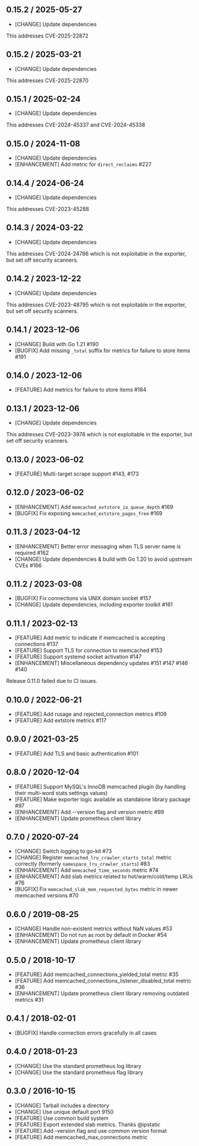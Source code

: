 ## 0.15.2 / 2025-05-27

* [CHANGE] Update dependencies

This addresses CVE-2025-22872

## 0.15.2 / 2025-03-21

* [CHANGE] Update dependencies

This addresses CVE-2025-22870

## 0.15.1 / 2025-02-24

* [CHANGE] Update dependencies

This addresses CVE-2024-45337 and CVE-2024-45338

## 0.15.0 / 2024-11-08

* [CHANGE] Update dependencies
* [ENHANCEMENT] Add metric for `direct_reclaims` #227

## 0.14.4 / 2024-06-24

* [CHANGE] Update dependencies

This addresses CVE-2023-45288

## 0.14.3 / 2024-03-22

* [CHANGE] Update dependencies

This addresses CVE-2024-24786 which is not exploitable in the exporter, but set off security scanners.

## 0.14.2 / 2023-12-22

* [CHANGE] Update dependencies

This addresses CVE-2023-48795 which is not exploitable in the exporter, but set off security scanners.

## 0.14.1 / 2023-12-06

* [CHANGE] Build with Go 1.21 #190
* [BUGFIX] Add missing `_total` suffix for metrics for failure to store items #191

## 0.14.0 / 2023-12-06

* [FEATURE] Add metrics for failure to store items #184

## 0.13.1 / 2023-12-06

* [CHANGE] Update dependencies

This addresses CVE-2023-3978 which is not exploitable in the exporter, but set off security scanners.

## 0.13.0 / 2023-06-02

* [FEATURE] Multi-target scrape support #143, #173

## 0.12.0 / 2023-06-02

* [ENHANCEMENT] Add `memcached_extstore_io_queue_depth` #169
* [BUGFIX] Fix exposing `memcached_extstore_pages_free` #169

## 0.11.3 / 2023-04-12

* [ENHANCEMENT] Better error messaging when TLS server name is required #162
* [CHANGE] Update dependencies & build with Go 1.20 to avoid upstream CVEs #166

## 0.11.2 / 2023-03-08

* [BUGFIX] Fix connections via UNIX domain socket #157
* [CHANGE] Update dependencies, including exporter toolkit #161

## 0.11.1 / 2023-02-13

* [FEATURE] Add metric to indicate if memcached is accepting connections #137
* [FEATURE] Support TLS for connection to memcached #153
* [FEATURE] Support systemd socket activation #147
* [ENHANCEMENT] Miscellaneous dependency updates #151 #147 #146 #140

Release 0.11.0 failed due to CI issues.

## 0.10.0 / 2022-06-21

* [FEATURE] Add rusage and rejected_connection metrics #109
* [FEATURE] Add extstore metrics #117

## 0.9.0 / 2021-03-25

* [FEATURE] Add TLS and basic authentication #101

## 0.8.0 / 2020-12-04

* [FEATURE] Support MySQL's InnoDB memcached plugin (by handling their multi-word stats settings values)
* [FEATURE] Make exporter logic available as standalone library package #97
* [ENHANCEMENT] Add --version flag and version metric #99
* [ENHANCEMENT] Update prometheus client library

## 0.7.0 / 2020-07-24

* [CHANGE] Switch logging to go-kit #73
* [CHANGE] Register `memcached_lru_crawler_starts_total` metric correctly (formerly `namespace_lru_crawler_starts`) #83
* [ENHANCEMENT] Add `memcached_time_seconds` metric #74
* [ENHANCEMENT] Add slab metrics related to hot/warm/cold/temp LRUs #76
* [BUGFIX] Fix `memcached_slab_mem_requested_bytes` metric in newer memcached versions #70

## 0.6.0 / 2019-08-25

* [CHANGE] Handle non-existent metrics without NaN values #53
* [ENHANCEMENT] Do not run as root by default in Docker #54
* [ENHANCEMENT] Update prometheus client library

## 0.5.0 / 2018-10-17

* [FEATURE] Add memcached_connections_yielded_total metric #35
* [FEATURE] Add memcached_connections_listener_disabled_total metric #36
* [ENHANCEMENT] Update prometheus client library removing outdated metrics #31

## 0.4.1 / 2018-02-01

* [BUGFIX] Handle connection errors gracefully in all cases

## 0.4.0 / 2018-01-23

* [CHANGE] Use the standard prometheus log library
* [CHANGE] Use the standard prometheus flag library

## 0.3.0 / 2016-10-15

* [CHANGE] Tarball includes a directory
* [CHANGE] Use unique default port 9150
* [FEATURE] Use common build system
* [FEATURE] Export extended slab metrics. Thanks @ipstatic
* [FEATURE] Add -version flag and use common version format
* [FEATURE] Add memcached_max_connections metric
